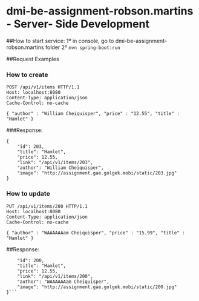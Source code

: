 # dmi-be-assignment-robson.martins - Server- Side Development

##How to start service: 
1º in console, go to dmi-be-assignment-robson.martins folder
2º ```mvn spring-boot:run``` 


##Request Examples

### How to create
```
POST /api/v1/items HTTP/1.1
Host: localhost:8080
Content-Type: application/json
Cache-Control: no-cache

{ "author" : "William Cheiquisper", "price" : "12.55", "title" : "Hamlet" } 
```
###Response:
```
{
    "id": 203,
    "title": "Hamlet",
    "price": 12.55,
    "link": "/api/v1/items/203",
    "author": "William Cheiquisper",
    "image": "http://assignment.gae.golgek.mobi/static/203.jpg"
}
```

### How to update
```
PUT /api/v1/items/200 HTTP/1.1
Host: localhost:8080
Content-Type: application/json
Cache-Control: no-cache

{ "author" : "WAAAAAAam Cheiquisper", "price" : "15.99", "title" : "Hamlet" } 
```
##Response:
```{
    "id": 200,
    "title": "Hamlet",
    "price": 12.55,
    "link": "/api/v1/items/200",
    "author": "WAAAAAAam Cheiquisper",
    "image": "http://assignment.gae.golgek.mobi/static/200.jpg"
}```